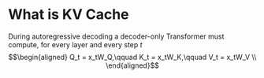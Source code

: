 # What is KV Cache
During autoregressive decoding a decoder-only Transformer must compute, for every layer and every step $t$
$$\begin{aligned}
Q_t = x_tW_Q,\qquad K_t = x_tW_K,\qquad V_t = x_tW_V \\
\end{aligned}$$

